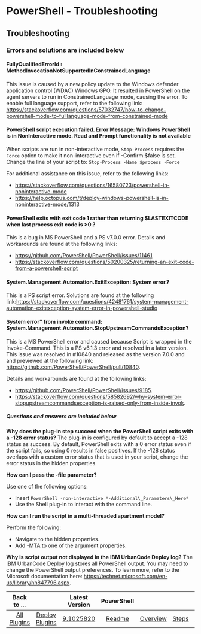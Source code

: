 
# PowerShell - Troubleshooting

## Troubleshooting

### Errors and solutions are included below

#### FullyQualifiedErrorId : MethodInvocationNotSupportedInConstrainedLanguage

This issue is caused by a new policy update to the Windows defender application control (WDAC) Windows GPO. It resulted in PowerShell on the agent servers to run in ConstrainedLanguage mode, causing the error. To enable full language support, refer to the following link: <https://stackoverflow.com/questions/57032747/how-to-change-powershell-mode-to-fulllanguage-mode-from-constrained-mode>

#### PowerShell script execution failed. Error Message: Windows PowerShell is in NonInteractive mode. Read and Prompt functionality is not available

When scripts are run in non-interactive mode, `Stop-Process` requires the `-Force` option to make it non-interactive even if -Confirm:$false is set. Change the line of your script to: `Stop-Process -Name $process -Force`

For additional assistance on this issue, refer to the following links:

* <https://stackoverflow.com/questions/16580723/powershell-in-noninteractive-mode>
* <https://help.octopus.com/t/deploy-windows-powershell-is-in-noninteractive-mode/1313>

#### PowerShell exits with exit code 1 rather than returning $LASTEXITCODE when last process exit code is >0.?

This is a bug in MS PowerShell and a PS v7.0.0 error. Details and workarounds are found at the following links:

* <https://github.com/PowerShell/PowerShell/issues/11461>
* <https://stackoverflow.com/questions/50200325/returning-an-exit-code-from-a-powershell-script>

#### System.Management.Automation.ExitException: System error.?

This is a PS script error. Solutions are found at the following link:<https://stackoverflow.com/questions/42481761/system-management-automation-exitexception-system-error-in-powershell-studio>

#### System error” from invoke command: System.Management.Automation.StopUpstreamCommandsException?

This is a MS PowerShell error and caused because Script is wrapped in the Invoke-Command. This is a PS v6.1.3 error and resolved in a later version. This issue was resolved in #10840 and released as the version 7.0.0 and and previewed at the following link: <https://github.com/PowerShell/PowerShell/pull/10840>.

Details and workarounds are found at the following links:

* <https://github.com/PowerShell/PowerShell/issues/9185>.
* <https://stackoverflow.com/questions/58582692/why-system-error-stopupstreamcommandsexception-is-raised-only-from-inside-invok>.

##### Questions and answers are included below

**Why does the plug-in step succeed when the PowerShell script exits with a -128 error status?**
The plug-in is configured by default to accept a -128 status as success. By default, PowerShell exits with a 0 error status even if the script fails, so using 0 results in false positives. If the -128 status overlaps with a custom error status that is used in your script, change the error status in the hidden properties.

**How can I pass the -file parameter?**

Use one of the following options:

* Insert `PowerShell -non-interactive *-Additional\_Parameters\_Here*`
* Use the Shell plug-in to interact with the command line.

**How can I run the script in a multi-threaded apartment model?**

Perform the following:

* Navigate to the hidden properties.
* Add -MTA to one of the argument properties.

**Why is script output not displayed in the IBM UrbanCode Deploy log?**
The IBM UrbanCode Deploy log stores all PowerShell output. You may need to change the PowerShell output preferences. To learn more, refer to the Microsoft documentation here: <https://technet.microsoft.com/en-us/library/hh847796.aspx>.

|Back to ...||Latest Version|PowerShell |||||
| :---: | :---: | :---: | :---: | :---: | :---: | :---: | :---: |
|[All Plugins](../../index.md)|[Deploy Plugins](../README.md)|[9.1025820](https://raw.githubusercontent.com/UrbanCode/IBM-UCD-PLUGINS/main/files/powershell-integration/powershell-integration-9.1025820.zip)|[Readme](README.md)|[Overview](overview.md)|[Steps](steps.md)|[Usage](usage.md)|[Downloads](downloads.md)|
